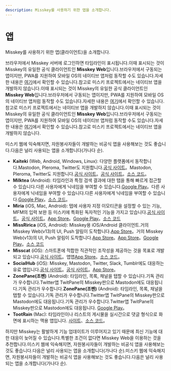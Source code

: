 ```yaml
---
description: Misskey를 사용하기 위한 앱을 소개합니다.
---
```


# 앱

Misskey를 사용하기 위한 앱(클라이언트)을 소개합니다.

브라우저에서 Misskey 서버에 로그인하면 타임라인이 표시됩니다.이때 표시되는 것이 Misskey의 유일한 공식 클라이언트인 **Misskey Web**입니다.브라우저에서 구동되는 앱이지만, PWA를 지원하여 모바일 OS의 네이티브 앱처럼 동작할 수도 있습니다.자세한 내용은 [여기](TODO)에서 확인할 수 있습니다.참고로 미스키 프로젝트에서는 네이티브 앱을 개발하지 않습니다.이때 표시되는 것이 Misskey의 유일한 공식 클라이언트인 **Misskey Web**입니다.브라우저에서 구동되는 앱이지만, PWA를 지원하여 모바일 OS의 네이티브 앱처럼 동작할 수도 있습니다.자세한 내용은 [여기](TODO)에서 확인할 수 있습니다.참고로 미스키 프로젝트에서는 네이티브 앱을 개발하지 않습니다.이때 표시되는 것이 Misskey의 유일한 공식 클라이언트인 **Misskey Web**입니다.브라우저에서 구동되는 앱이지만, PWA를 지원하여 모바일 OS의 네이티브 앱처럼 동작할 수도 있습니다.자세한 내용은 [여기](TODO)에서 확인할 수 있습니다.참고로 미스키 프로젝트에서는 네이티브 앱을 개발하지 않습니다.

미스키 웹에 익숙해지면, 자원봉사자들이 개발하는 비공식 앱을 사용해보는 것도 좋습니다.다음은 널리 사용되는 앱을 소개합니다(가나다 순).

- **Kaiteki** (Web, Android, Windows, Linux): 다양한 플랫폼에서 동작합니다.Mastodon, Pleroma, Twitter도 지원합니다.[공식 사이트](https://kaiteki.app)。Mastodon, Pleroma, Twitter도 지원합니다.[공식 사이트](https://kaiteki.app)。[공식 사이트](https://kaiteki.app)。[소스 코드](https://github.com/Kaiteki-Fedi/Kaiteki)。
- **Milktea** (Android): 타임라인과 특정 검색 결과에 대한 탭을 통해 빠르게 접근할 수 있습니다.다른 사용자에게 닉네임을 부여할 수 있습니다.[Google Play](https://play.google.com/store/apps/details?id=jp.panta.misskeyandroidclient)。다른 사용자에게 닉네임을 부여할 수 있습니다.다른 사용자에게 닉네임을 부여할 수 있습니다.[Google Play](https://play.google.com/store/apps/details?id=jp.panta.misskeyandroidclient)。[소스 코드](https://github.com/pantasystem/Milktea)。
- **Miria** (iOS, Mac, Android): 탭에 사용자 지정 이모티콘을 설정할 수 있는 기능, MFM의 입력 보완 등 미스키에 특화된 독자적인 기능을 가지고 있습니다.[공식 사이트](https://shiosyakeyakini.info/miria_web/index.html)。[공식 사이트](https://shiosyakeyakini.info/miria_web/index.html)。[App Store](https://apps.apple.com/jp/app/miria/id6449201469)。[Google Play](https://play.google.com/store/apps/details?id=info.shiosyakeyakini.miria)。[소스 코드](https://github.com/shiosyakeyakini-info/miria)
- **MissRirica** (iOS, Android): Misskey용 iOS/Android 클라이언트.거의 Misskey Web(v13)의 UI, Push 알림이 도착합니다.[App Store](https://apps.apple.com/app/missririca/id1659214999)。거의 Misskey Web(v13)의 UI, Push 알림이 도착합니다.[App Store](https://apps.apple.com/app/missririca/id1659214999)。[App Store](https://apps.apple.com/app/missririca/id1659214999)。[Google Play](https://play.google.com/store/apps/details?id=space.riinswork.missririca)。[소스 코드](https://github.com/fruitriin/missRirica-client)
- **Misscat** (iOS): 스마트폰에 적합한 직관적인 조작성을 제공하는 것을 목표로 개발되고 있습니다.[공식 사이트](https://yuiga.dev/misscat/)。앱앱[App Store](https://apps.apple.com/app/id1505059993)。[소스 코드](https://github.com/YuigaWada/MissCat)。
- **SocialHub** (iOS): Misskey, Mastodon, Twitter, Slack, Tumblr에도 대응하는 유료 앱입니다.[공식 사이트](https://uakihir0.github.io/socialhub/)。[공식 사이트](https://uakihir0.github.io/socialhub/)。[App Store](https://apps.apple.com/us/app/socialhub-socialmedia-client/id1474451582)。
- **ZonePane(조펜)** (Android): 타임라인, 목록, 채널을 탭할 수 있습니다.기독 관리가 우수합니다.Twitter앱 TwitPane의 Misskey판으로 Mastodon에도 대응됩니다.기독 관리가 우수합니다.**ZonePane(조펜)** (Android): 타임라인, 목록, 채널을 탭할 수 있습니다.기독 관리가 우수합니다.Twitter앱 TwitPane의 Misskey판으로 Mastodon에도 대응됩니다.기독 관리가 우수합니다.Twitter앱 TwitPane의 Misskey판으로 Mastodon에도 대응됩니다. [Google Play](https://play.google.com/store/apps/details?id=com.zonepane)。
- **TootRain** (Mac): 타임라인이나 리스트의 게시물을 실시간으로 댓글 형식으로 화면에 표시하는 맥용 앱입니다. [사이트](https://b123400.net/tootrain/ja)、[소스 코드](https://github.com/b123400/TootRain)。

하지만 Misskey는 활발하게 기능 업데이트가 이루어지고 있기 때문에 최신 기능에 대한 대응이 늦어질 수 있습니다.특별한 조건이 없다면 Misskey Web을 이용하는 것을 추천합니다.미스키 웹에 익숙해지면, 자원봉사자들이 개발하는 비공식 앱을 사용해보는 것도 좋습니다.다음은 널리 사용되는 앱을 소개합니다(가나다 순).미스키 웹에 익숙해지면, 자원봉사자들이 개발하는 비공식 앱을 사용해보는 것도 좋습니다.다음은 널리 사용되는 앱을 소개합니다(가나다 순).
